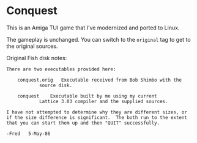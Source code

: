 # Conquest

This is an Amiga TUI game that I've modernized and ported to Linux.

The gameplay is unchanged. You can switch to the `original` tag to get
to the original sources.

Original Fish disk notes:

```
There are two executables provided here:

	conquest.orig	Executable received from Bob Shimbo with the
			source disk.

	conquest	Executable built by me using my current
			Lattice 3.03 compiler and the supplied sources.

I have not attempted to determine why they are different sizes, or
if the size difference is significant.  The both run to the extent
that you can start them up and then "QUIT" successfully.

-Fred	5-May-86
```
